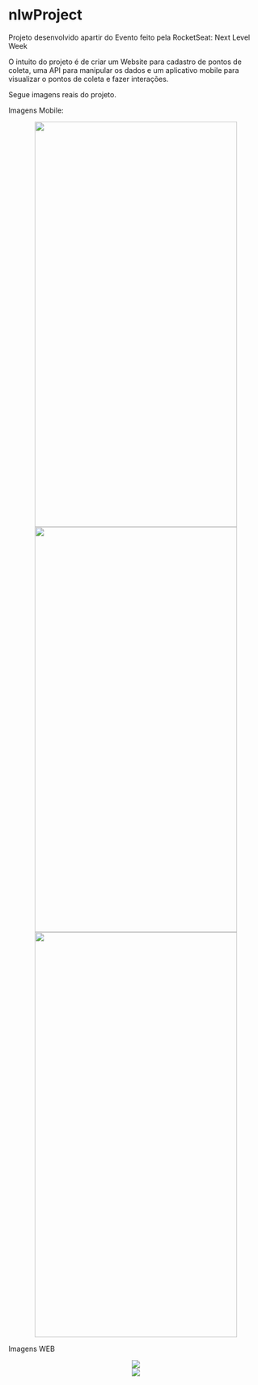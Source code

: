 # nlwProject

Projeto desenvolvido apartir do Evento feito pela RocketSeat: Next Level Week

O intuito do projeto é de criar um Website para cadastro de pontos de coleta, uma API para manipular os dados e um aplicativo mobile para visualizar o pontos de coleta e fazer interações.

Segue imagens reais do projeto.

Imagens Mobile:

<div align="center">
    <img src="/../master/MOBO1.jpg" width="400px" height="800px"/>
</div>

<div align="center">
    <img src="/../master/MOBO2.jpeg" width="400px" height="800px"/>
</div>

<div align="center">
    <img src="/../master/MOBO3.jpeg" width="400px" height="800px"/>
</div>

Imagens WEB

<div align="center">
    <img src="/../master/WEB1.PNG"/>
</div>

<div align="center">
    <img src="/../master/WEB2.PNG"/>
</div>
